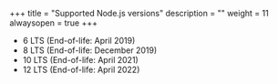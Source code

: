 +++
title = "Supported Node.js versions"
description = ""
weight = 11
alwaysopen = true
+++

* 6 LTS (End-of-life: April 2019)
* 8 LTS (End-of-life: December 2019)
* 10 LTS (End-of-life: April 2021)
* 12 LTS (End-of-life: April 2022)